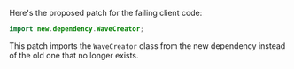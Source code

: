 Here's the proposed patch for the failing client code:

```java
import new.dependency.WaveCreator;
```

This patch imports the `WaveCreator` class from the new dependency instead of the old one that no longer exists.